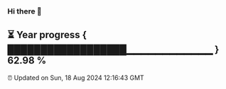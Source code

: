 ### Hi there 👋
⏳ Year progress { ██████████████████▁▁▁▁▁▁▁▁▁▁▁▁ } 62.98 %
---
⏰ Updated on Sun, 18 Aug 2024 12:16:43 GMT

